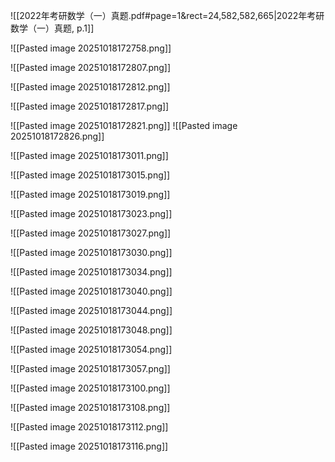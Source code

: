 ![[2022年考研数学（一）真题.pdf#page=1&rect=24,582,582,665|2022年考研数学（一）真题, p.1]]



![[Pasted image 20251018172758.png]]



![[Pasted image 20251018172807.png]]



![[Pasted image 20251018172812.png]]



![[Pasted image 20251018172817.png]]



![[Pasted image 20251018172821.png]]
![[Pasted image 20251018172826.png]]



![[Pasted image 20251018173011.png]]



![[Pasted image 20251018173015.png]]



![[Pasted image 20251018173019.png]]



![[Pasted image 20251018173023.png]]



![[Pasted image 20251018173027.png]]



![[Pasted image 20251018173030.png]]



![[Pasted image 20251018173034.png]]



![[Pasted image 20251018173040.png]]



![[Pasted image 20251018173044.png]]



![[Pasted image 20251018173048.png]]



![[Pasted image 20251018173054.png]]



![[Pasted image 20251018173057.png]]



![[Pasted image 20251018173100.png]]



![[Pasted image 20251018173108.png]]



![[Pasted image 20251018173112.png]]



![[Pasted image 20251018173116.png]]